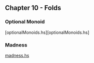 ## Chapter 10 - Folds

### Optional Monoid
[optionalMonoids.hs][optionalMonoids.hs]

### Madness
[madness.hs](madness.hs)